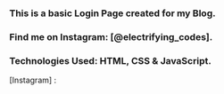 ### This is a basic Login Page created for my Blog.

### Find me on Instagram: [@electrifying_codes].

### Technologies Used: HTML, CSS & JavaScript.

[Instagram] :
